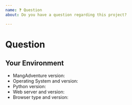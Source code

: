 ```yaml
---
name: ❓ Question
about: Do you have a question regarding this project?

---
```


<!-- Please read the documentation at -->
<!-- https://mangadventure.rtfd.io -->
<!-- before submitting your question. -->

# Question
<!-- Provide your question here. -->

## Your Environment
<!-- Include as many relevant details about your environment as possible. -->
* MangAdventure version:
* Operating System and version:
* Python version:
* Web server and version:
* Browser type and version:

